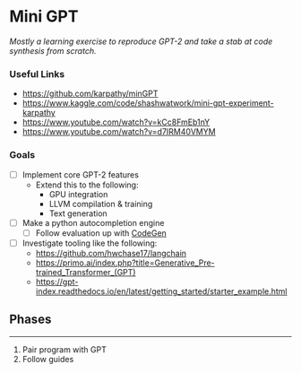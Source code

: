 # Mini GPT
*Mostly a learning exercise to reproduce GPT-2 and take a stab at code synthesis from scratch.* 

### Useful Links
* https://github.com/karpathy/minGPT
* https://www.kaggle.com/code/shashwatwork/mini-gpt-experiment-karpathy
* https://www.youtube.com/watch?v=kCc8FmEb1nY
* https://www.youtube.com/watch?v=d7IRM40VMYM

### Goals
* [ ] Implement core GPT-2 features
  * Extend this to the following:
    * GPU integration
    * LLVM compilation & training
    * Text generation
* [ ] Make a python autocompletion engine
  * [ ] Follow evaluation up with [CodeGen](https://github.com/salesforce/CodeGen)

* [ ] Investigate tooling like the following:
  * https://github.com/hwchase17/langchain
  * https://primo.ai/index.php?title=Generative_Pre-trained_Transformer_(GPT)
  * https://gpt-index.readthedocs.io/en/latest/getting_started/starter_example.html


## Phases
----
1. Pair program with GPT
2. Follow guides